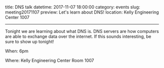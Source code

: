 title: DNS talk
datetime: 2017-11-07 18:00:00
category: events
slug: meeting20171107
preview: Let's learn about DNS!
location: Kelly Engineering Center 1007

---

Tonight we are learning about what DNS is. DNS servers are how computers are able to exchange data over the internet. If this sounds interesting, be sure to show up tonight! 

When: 6pm

Where: Kelly Engineering Center Room 1007
